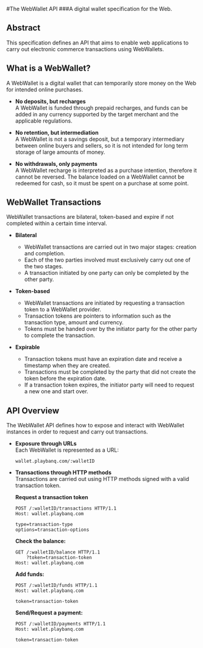 #The WebWallet API
###A digital wallet specification for the Web.

## Abstract
This specification defines an API that aims to enable web applications to carry out electronic commerce transactions using WebWallets.

## What is a WebWallet?
A WebWallet is a digital wallet that can temporarily store money on the Web for intended online purchases.

+ **No deposits, but recharges**  
A WebWallet is funded through prepaid recharges, and funds can be added in any currency supported by the target merchant and the applicable regulations. 

+ **No retention, but intermediation**  
A WebWallet is not a savings deposit, but a temporary intermediary between online buyers and sellers, so it is not intended for long term storage of large amounts of money.

+ **No withdrawals, only payments**  
A WebWallet recharge is interpreted as a purchase intention, therefore it cannot be reversed. The balance loaded on a WebWallet cannot be redeemed for cash, so it must be spent on a purchase at some point.


## WebWallet Transactions
WebWallet transactions are bilateral, token-based and expire if not completed within a certain time interval.

+ **Bilateral**  
  - WebWallet transactions are carried out in two major stages: creation and completion.  
  - Each of the two parties involved must exclusively carry out one of the two stages.  
  - A transaction initiated by one party can only be completed by the other party.  

+ **Token-based**  
  - WebWallet transactions are initiated by requesting a transaction token to a WebWallet provider.  
  - Transaction tokens are pointers to information such as the transaction type, amount and currency.  
  - Tokens must be handed over by the initiator party for the other party to complete the transaction.  

+ **Expirable**  
  - Transaction tokens must have an expiration date and receive a timestamp when they are created.  
  - Transactions must be completed by the party that did not create the token before the expiration date.  
  - If a transaction token expires, the initiator party will need to request a new one and start over.  

## API Overview
The WebWallet API defines how to expose and interact with WebWallet instances in order to request and carry out transactions.

* **Exposure through URLs**  
Each WebWallet is represented as a URL:  

    ```
    wallet.playbanq.com/:walletID
    ```

* **Transactions through HTTP methods**  
Transactions are carried out using HTTP methods signed with a valid transaction token.

    **Request a transaction token**
    ```
    POST /:walletID/transactions HTTP/1.1
    Host: wallet.playbanq.com
    
    type=transaction-type
    options=transaction-options
    ```

    **Check the balance:**
    ```
    GET /:walletID/balance HTTP/1.1
        ?token=transaction-token
    Host: wallet.playbanq.com
    ```

    **Add funds:**
    ```
    POST /:walletID/funds HTTP/1.1
    Host: wallet.playbanq.com
    
    token=transaction-token
    ```
    
    **Send/Request a payment:**
    ```
    POST /:walletID/payments HTTP/1.1
    Host: wallet.playbanq.com
    
    token=transaction-token
    ```
